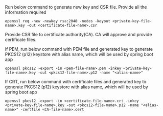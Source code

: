 Run below command to generate new key and CSR file. Provide all the information required
```
openssl req -new -newkey rsa:2048 -nodes -keyout <private-key-file-name>.key -out <certificate-file-name>.csr
```

Provide CSR file to certificate authority(CA). CA will approve and provide certificate files.

If PEM, run below command with PEM file and generated key to generate PKCS12 (p12) keystore with alias name, which will be used by spring boot app 
```
openssl pkcs12 -export -in <pem-file-name>.pem -inkey <private-key-file-name>.key -out <pkcs12-file-name>.p12 -name "<alias-name>"
```

If CRT, run below command with certificate files and generated key to generate PKCS12 (p12) keystore with alias name, which will be used by spring boot app
``` 
openssl pkcs12 -export -in <certificate-file-name>.crt -inkey <private-key-file-name>.key -out <pkcs12-file-name>.p12 -name "<alias-name>" -certfile <CA-file-name>.cert
```
